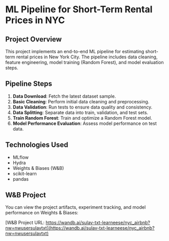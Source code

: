 # ML Pipeline for Short-Term Rental Prices in NYC

## Project Overview
This project implements an end-to-end ML pipeline for estimating short-term rental prices in New York City. The pipeline includes data cleaning, feature engineering, model training (Random Forest), and model evaluation steps.

## Pipeline Steps
1. **Data Download**: Fetch the latest dataset sample.
2. **Basic Cleaning**: Perform initial data cleaning and preprocessing.
3. **Data Validation**: Run tests to ensure data quality and consistency.
4. **Data Splitting**: Separate data into train, validation, and test sets.
5. **Train Random Forest**: Train and optimize a Random Forest model.
6. **Model Performance Evaluation**: Assess model performance on test data.

## Technologies Used
- MLflow
- Hydra
- Weights & Biases (W&B)
- scikit-learn
- pandas

## W&B Project
You can view the project artifacts, experiment tracking, and model performance on Weights & Biases:

[W&B Project URL: https://wandb.ai/sulav-txt-learneese/nyc_airbnb?nw=nwusersulavtxt](https://wandb.ai/sulav-txt-learneese/nyc_airbnb?nw=nwusersulavtxt)
